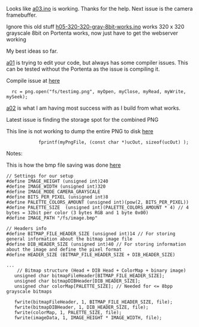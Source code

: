 Looks like [a03.ino](a03.ino) is working. Thanks for the help. Next issue is the camera framebuffer.







Ignore this old stuff
[h05-320-320-gray-8bit-works.ino](h05-320-320-gray-8bit-works.ino)  works 320 x 320 grayscale 8bit on Portenta works, now just have to get the webserver working




My best ideas so far. 

[a01](ao1.ino)  is trying to edit your code, but always has some compiler issues. This can be tested without the Portenta as the issue is compiling it.

Compile issue at [here](https://github.com/hpssjellis/my-examples-for-the-arduino-portentaH7/blob/42e591f29604f498ca8ee786af78ac8596856654/research/camera-webserver-save/larry/a01.ino#L113)

```
  rc = png.open("fs/testimg.png", myOpen, myClose, myRead, myWrite, mySeek);

```


[a02](a02.ino) is what I am having most success with as I build from what works.

Latest issue is finding the storage spot for the combined PNG

This line is not working to dump the entire PNG to disk [here](https://github.com/hpssjellis/my-examples-for-the-arduino-portentaH7/blob/42e591f29604f498ca8ee786af78ac8596856654/research/camera-webserver-save/larry/a02.ino#L71)

```
            fprintf(myPngFile, (const char *)ucOut, sizeof(ucOut) );    
```


Notes:

This is how the bmp file saving was done [here](https://github.com/arduino-libraries/Arduino_Pro_Tutorials/blob/main/examples/Vision%20Shield%20to%20SD%20Card%20bmp/visionShieldBitmap/visionShieldBitmap.ino)

 ```
 // Settings for our setup
#define IMAGE_HEIGHT (unsigned int)240
#define IMAGE_WIDTH (unsigned int)320
#define IMAGE_MODE CAMERA_GRAYSCALE
#define BITS_PER_PIXEL (unsigned int)8
#define PALETTE_COLORS_AMOUNT (unsigned int)(pow(2, BITS_PER_PIXEL))
#define PALETTE_SIZE  (unsigned int)(PALETTE_COLORS_AMOUNT * 4) // 4 bytes = 32bit per color (3 bytes RGB and 1 byte 0x00)
#define IMAGE_PATH "/fs/image.bmp"

// Headers info
#define BITMAP_FILE_HEADER_SIZE (unsigned int)14 // For storing general information about the bitmap image file
#define DIB_HEADER_SIZE (unsigned int)40 // For storing information about the image and define the pixel format
#define HEADER_SIZE (BITMAP_FILE_HEADER_SIZE + DIB_HEADER_SIZE)
 
 ...
     // Bitmap structure (Head + DIB Head + ColorMap + binary image)
    unsigned char bitmapFileHeader[BITMAP_FILE_HEADER_SIZE];
    unsigned char bitmapDIBHeader[DIB_HEADER_SIZE];
    unsigned char colorMap[PALETTE_SIZE]; // Needed for <= 8bpp grayscale bitmaps   
 
    fwrite(bitmapFileHeader, 1, BITMAP_FILE_HEADER_SIZE, file);
    fwrite(bitmapDIBHeader, 1, DIB_HEADER_SIZE, file);
    fwrite(colorMap, 1, PALETTE_SIZE, file);
    fwrite(imageData, 1, IMAGE_HEIGHT * IMAGE_WIDTH, file);

 
 ```
